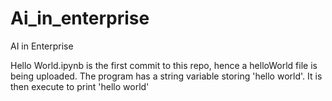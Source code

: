 # Ai_in_enterprise
AI in Enterprise

Hello World.ipynb is the first commit to this repo, hence a helloWorld file is being uploaded. The program has a string variable storing 'hello world'. It is then execute to print 'hello world'
